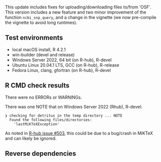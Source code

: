 
This update includes fixes for uploading/downloading files to/from 'OSF'.
This version includes a new feature and two minor improvement of the function `ncbi_snp_query`,
and a change in the vignette (we now pre-compile the vignette to avoid long runtimes).

## Test environments
* local macOS install, R 4.2.1
* win-builder (devel and release)
* Windows Server 2022, 64 bit (on R-hub), R-devel
* Ubuntu Linux 20.04.1 LTS, GCC (on R-hub), R-release
* Fedora Linux, clang, gfortran (on R-hub), R-devel

## R CMD check results

There were no ERRORs or WARNINGs.

There was one NOTE that on Windows Server 2022 (Rhub), R-devel:

```
❯ checking for detritus in the temp directory ... NOTE
  Found the following files/directories:
    'lastMiKTeXException'
```
As noted in [R-hub issue #503](https://github.com/r-hub/rhub/issues/503), this could be due to a bug/crash in MiKTeX and can likely be ignored.

## Reverse dependencies
